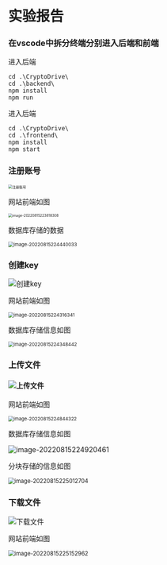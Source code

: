 # 实验报告

### 在vscode中拆分终端分别进入后端和前端

进入后端

```
cd .\CryptoDrive\
cd .\backend\
npm install
npm run
```

进入后端

```
cd .\CryptoDrive\
cd .\frontend\
npm install
npm start
```

### 注册账号

<img src=".\pic\register.png" alt="注册账号" style="zoom:50%;" />

网站前端如图

<img src=".\pic\register_front.png" alt="image-20220815223818308" style="zoom: 50%;" />

数据库存储的数据

<img src=".\pic\register_database.png" alt="image-20220815224440033" style="zoom:67%;" />

### 创建key

![创建key](.\pic\create.png)

网站前端如图

<img src=".\pic\create_front.png" alt="image-20220815224316341" style="zoom: 67%;" />

数据库存储信息如图

<img src=".\pic\create_database.png" alt="image-20220815224348442" style="zoom: 67%;" />

### 上传文件

#### ![上传文件](.\pic\upload.png)

网站前端如图

<img src=".\pic\upload_front.png" alt="image-20220815224844322" style="zoom:67%;" />

数据库存储信息如图

![image-20220815224920461](.\pic\upload_database.png)

分块存储的信息如图

<img src=".\pic\upload_database_chunks.png" alt="image-20220815225012704" style="zoom:80%;" />

### 下载文件

![下载文件](.\pic\download.png)

网站前端如图

<img src=".\pic\download_front.png" alt="image-20220815225152962" style="zoom:80%;" />